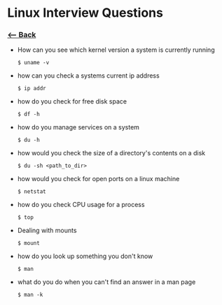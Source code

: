 # Linux Interview Questions

### [<-- Back](./README.md)

- How can you see which kernel version a system is currently running

  ```
  $ uname -v
  ```

- how can you check a systems current ip address

  ```
  $ ip addr
  ```

- how do you check for free disk space

  ```
  $ df -h
  ```

- how do you manage services on a system

  ```
  $ du -h
  ```

- how would you check the size of a directory's contents on a disk

  ```
  $ du -sh <path_to_dir>
  ```

- how would you check for open ports on a linux machine

  ```
  $ netstat
  ```

- how do you check CPU usage for a process

  ```
  $ top
  ```

- Dealing with mounts

  ```
  $ mount
  ```

- how do you look up something you don't know

  ```
  $ man
  ```

- what do you do when you can't find an answer in a man page

  ```
  $ man -k
  ```
